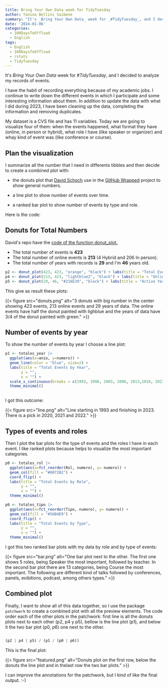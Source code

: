 ```yaml
---
title: Bring Your Own Data week for TidyTuesday
author: Yanina Bellini Saibene
summary: "It's _Bring Your Own Data_ week for _#TidyTuesday_, and I decided to analyze my records of events."
date: '2024-01-06'
categories:
  - 100DaysToOffload
  - English
tags:
  - English
  - 100DaysToOffload
  - rstats
  - TidyTuesday 
---
```


It's _Bring Your Own Data_ week for _#TidyTuesday_, and I decided to analyze my records of events. 

I have the habit of recording everything because of my academic jobs. I continue to write down the different events in which I participate and some interesting information about them.  In addition to update the data with what I did during 2023, I have been cleaning up the data, completing the information and removing duplicates.

My dataset is a CVS file and has 11 variables.  Today we are going to visualize four of them: when the events happened, what format they have (online, in person or hybrid), what role I have (like speaker or organizer) and whay kind of event was (like conference or course).

## Plan the visualization 

I summarize all the number that I need in differents tibbles and then decide to create a combined plot with:

* the donuts plot that [David Schoch](https://www.mr.schochastics.net) use in the [GitHub Wrapped](https://github.com/schochastics/github_wrapped) project to show general numbers.

* a line plot to show number of events over time.

* a ranked bar plot to show number of events by type and role.

Here is the code:

## Donuts for Total Numbers

David's repo have the [code of the function donut_plot.](https://github.com/schochastics/github_wrapped/blob/main/helper.R)

- The total number of events is **423**
- The total number of online events is **213** (4 Hybrid and 206 In person).
- The total number of years with records is **29** and I'm **46** years old.

``` r
p2 <- donut_plot(423, 423, "orange", "black") + labs(title = "Total Events")
p4 <- donut_plot(213, 423, "lightblue2", "black") + labs(title = "Online Events")
p5 <- donut_plot(29, 46, "#216E39", "black") + labs(title = "Active Years")
```
This give as result these plots:

{{< figure src="donuts.png" alt="3 donuts with big number in the center showing 423 events, 213 online events and 29 years of data. The online events have half the donut painted with lighblue and the years of data have 3/4 of the donut painted with green." >}}

## Number of events by year 

To show the number of events by year I choose a line plot:

``` r
p1 <- totales_year |>
  ggplot(aes(x=anio, y=numero)) +
  geom_line(color = "blue", size=2) +
  labs(title = "Total Events by Year",
       y = "",
       x = "") +
  scale_x_continuous(breaks = c(1993, 1998, 2003, 2008, 2013,2018, 2023)) +
  theme_minimal() 
  
```

I got this outcome:

{{< figure src="line.png" alt="Line starting in 1993 and finishing in 2023. There is a pick in 2020, 2021 and 2022." >}}

## Types of events and roles

Then I plot the bar plots for the type of events and the roles I have in each event.  I like ranked plots because helps to visualize the most important categories. 

``` r
p0 <- totales_rol |>
  ggplot(aes(x=fct_reorder(Rol, numero), y= numero)) +
  geom_col(fill = "#0072B2") +
  coord_flip() +
  labs(title = "Total Events by Role",
       y = "",
       x = "") +
  theme_minimal()

p6 <- totales_tipo |>
  ggplot(aes(x=fct_reorder(Tipo, numero), y= numero)) +
  geom_col(fill = "#56B4E9") +
  coord_flip() +
  labs(title = "Total Events by Type",
       y = "",
       x = "") +
  theme_minimal()

```

I got this two ranked bar plots with my data by role and by type of events:

{{< figure src="bar.png" alt="One bar plot next to the other. The first one shows 5 roles, being Speaker the most important, followed by teacher.  In the second bar plot there are 13 categories, being Course the most important.  The following are different kind of talks followed by conferences, panels, exibitions, podcast, among others types." >}}

## Combined plot

Finally, I want to show all of this data together, so I use the package `patchwork` to create a combined plot with all the preview elements.  The code order each of the other plots in the patchwork: first line is all the donuts plots next to each other (p2, p4 y p5), bellow is the line plot (p1), and below it the two bar plot (p0, p6) one next to the other. 

``` r

(p2 | p4 | p5) / (p1 / (p0 | p6))

```

This is the final plot:

{{< figure src="featured.png" alt="Donuts plot on the first row, below the donuts the line plot and in thelast row the two bar plots." >}}


I can improve the annotations for the patchwork, but I kind of like the final output. :-) 
